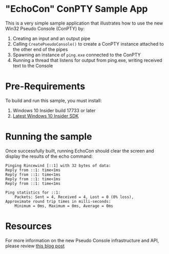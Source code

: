# "EchoCon" ConPTY Sample App
This is a very simple sample application that illustrates how to use the new Win32 Pseudo Console 
(ConPTY) by:

1. Creating an input and an output pipe
1. Calling `CreatePseudoConsole()` to create a ConPTY instance attached to the other end of the pipes
1. Spawning an instance of `ping.exe` connected to the ConPTY
1. Running a thread that listens for output from ping.exe, writing received text to the Console

# Pre-Requirements
To build and run this sample, you must install:
1. Windows 10 Insider build 17733 or later
1. [Latest Windows 10 Insider SDK](https://www.microsoft.com/en-us/software-download/windowsinsiderpreviewSDK)

# Running the sample
Once successfully built, running EchoCon should clear the screen and display the results of the 
echo command:

```
Pinging Rincewind [::1] with 32 bytes of data:
Reply from ::1: time<1ms
Reply from ::1: time<1ms
Reply from ::1: time<1ms
Reply from ::1: time<1ms

Ping statistics for ::1:
    Packets: Sent = 4, Received = 4, Lost = 0 (0% loss),
Approximate round trip times in milli-seconds:
    Minimum = 0ms, Maximum = 0ms, Average = 0ms
```

# Resources
For more information on the new Pseudo Console infrastructure and API, please review 
[this blog post](https://blogs.msdn.microsoft.com/commandline/2018/08/02/windows-command-line-introducing-the-windows-pseudo-console-conpty/)
